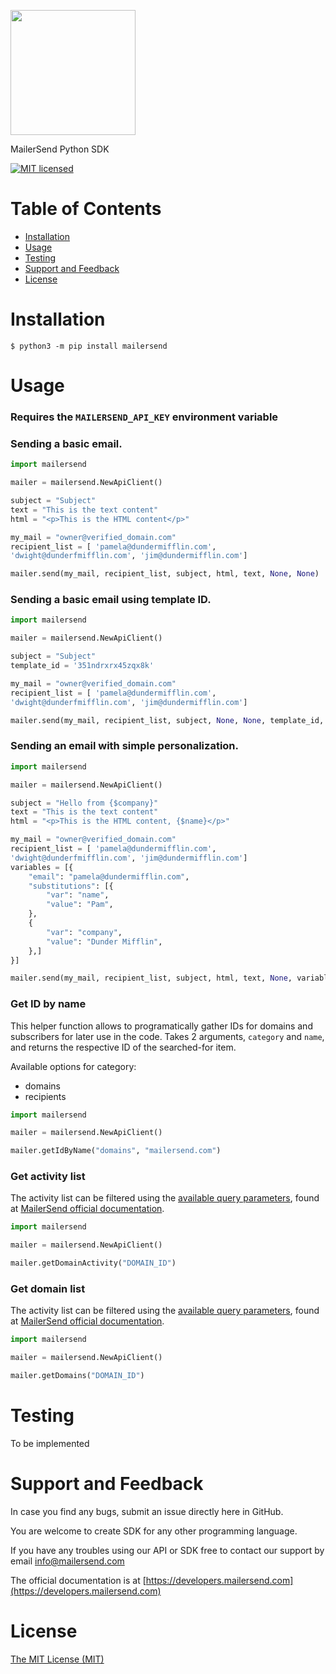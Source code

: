 <a href="https://www.mailersend.com"><img src="https://www.mailersend.com/images/logo.svg" width="200px"/></a>

MailerSend Python SDK

[![MIT licensed](https://img.shields.io/badge/license-MIT-blue.svg)](./LICENSE.md)

# Table of Contents
* [Installation](#installation)
* [Usage](#usage)
* [Testing](#testing)
* [Support and Feedback](#support-and-feedback)
* [License](#license)

<a name="installation"></a>
# Installation

```
$ python3 -m pip install mailersend
```

<a name="usage"></a>
# Usage

### Requires the `MAILERSEND_API_KEY` environment variable

### Sending a basic email.

``` python
import mailersend

mailer = mailersend.NewApiClient()

subject = "Subject"
text = "This is the text content"
html = "<p>This is the HTML content</p>"

my_mail = "owner@verified_domain.com"
recipient_list = [ 'pamela@dundermifflin.com',
'dwight@dunderfmifflin.com', 'jim@dundermifflin.com']

mailer.send(my_mail, recipient_list, subject, html, text, None, None)
```

### Sending a basic email using template ID.

``` python
import mailersend

mailer = mailersend.NewApiClient()

subject = "Subject"
template_id = '351ndrxrx45zqx8k'

my_mail = "owner@verified_domain.com"
recipient_list = [ 'pamela@dundermifflin.com',
'dwight@dunderfmifflin.com', 'jim@dundermifflin.com']

mailer.send(my_mail, recipient_list, subject, None, None, template_id, None)
```

### Sending an email with simple personalization.

``` python
import mailersend

mailer = mailersend.NewApiClient()

subject = "Hello from {$company}"
text = "This is the text content"
html = "<p>This is the HTML content, {$name}</p>"

my_mail = "owner@verified_domain.com"
recipient_list = [ 'pamela@dundermifflin.com',
'dwight@dunderfmifflin.com', 'jim@dundermifflin.com']
variables = [{
    "email": "pamela@dundermifflin.com",
    "substitutions": [{
        "var": "name",
        "value": "Pam",
    },
    {
        "var": "company",
        "value": "Dunder Mifflin",
    },]
}]

mailer.send(my_mail, recipient_list, subject, html, text, None, variables)
```

### Get ID by name

This helper function allows to programatically gather IDs for domains and subscribers for later
use in the code. Takes 2 arguments, `category` and `name`, and returns the respective ID of the searched-for item.

Available options for category:
 
- domains
- recipients



``` python
import mailersend

mailer = mailersend.NewApiClient()

mailer.getIdByName("domains", "mailersend.com")
```

### Get activity list

The activity list can be filtered using the [available query parameters](https://developers.mailersend.com/api/v1/activity.html#request-parameters),
found at [MailerSend official documentation](https://developers.mailersend.com).

``` python
import mailersend

mailer = mailersend.NewApiClient()

mailer.getDomainActivity("DOMAIN_ID")

```

### Get domain list

The activity list can be filtered using the [available query parameters](https://developers.mailersend.com/api/v1/domains.html#get-a-list-of-domains),
found at [MailerSend official documentation](https://developers.mailersend.com).

``` python
import mailersend

mailer = mailersend.NewApiClient()

mailer.getDomains("DOMAIN_ID")

```


<a name="testing"></a>

# Testing

To be implemented

<a name="support-and-feedback"></a>
# Support and Feedback

In case you find any bugs, submit an issue directly here in GitHub.

You are welcome to create SDK for any other programming language.

If you have any troubles using our API or SDK free to contact our support by email [info@mailersend.com](mailto:info@mailersend.com)

The official documentation is at [https://developers.mailersend.com](https://developers.mailersend.com)

<a name="license"></a>
# License

[The MIT License (MIT)](LICENSE)
